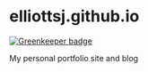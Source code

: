 elliottsj.github.io
===================

[![Greenkeeper badge](https://badges.greenkeeper.io/elliottsj/elliottsj.github.io.svg)](https://greenkeeper.io/)

My personal portfolio site and blog
